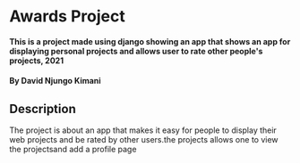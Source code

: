 # Awards Project
#### This is a project made using django showing an app that shows an app for displaying personal projects and allows user to rate  other people's projects, 2021
#### By **David Njungo Kimani**
## Description
The project is about an app that makes it easy for people to display their web projects and be rated by other users.the projects allows one to view the projectsand add a profile page